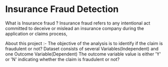 # Insurance Fraud Detection
What is Insurance fraud ?
Insurance fraud refers to any intentional act committed to deceive or mislead an insurance company during the application or claims process,

About this project :-
The objective of the analysis is to identify if the claim is fraudulent or not?
Dataset consists of several Variables(Independent) and one Outcome Variable(Dependent)
The outcome variable value is either 'Y' or 'N' indicating whether the claim is fraudulent or not?
